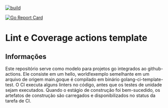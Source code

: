 [![build](https://img.shields.io/wercker/build/wercker/go-wercker-api.svg)](https://github.com/LucasRejanio/golang-ci-template-test/actions/runs/709560111)


[![Go Report Card](https://goreportcard.com/badge/github.com/jandelgado/golang-ci-template-github-actions)](https://goreportcard.com/report/github.com/jandelgado/golang-ci-template-github-actions) 

# Lint e Coverage actions template

## Informações
Este repositório serve como modelo para projetos go integrados ao github-actions. Ele consiste em um hello, world!exemplo semelhante em um arquivo de origem main.goque é compilado em binário golang-ci-template-test. O CI executa alguns linters no código, antes que os testes de unidade sejam executados. Quando o estágio de construção foi bem-sucedido, os artefatos de construção são carregados e disponibilizados no status da tarefa de CI.


